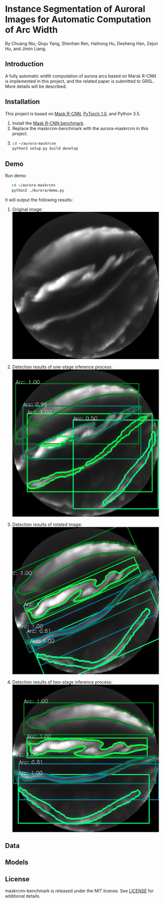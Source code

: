 # Instance Segmentation of Auroral Images for Automatic Computation of Arc Width

By Chuang Niu, Qiuju Yang, Shenhan Ren, Haihong Hu, Desheng Han, Zejun Hu, and Jimin Liang.

## Introduction
A fully automatic width computation of aurora arcs based on Marsk R-CNN is implemented in this project,
and the related paper is submitted to GRSL. More details will be described.

## Installation

This project is based on [Mask R-CNN](https://github.com/facebookresearch/maskrcnn-benchmark),
[PyTorch 1.0](https://pytorch.org/), and Python 3.5.

1. Install the [Mask R-CNN benchmark](https://github.com/facebookresearch/maskrcnn-benchmark).
2. Replace the maskrcnn-benchmark with the aurora-maskrcnn in this project.
3. ```bash
   cd ~/aurora-maskrcnn
   python3 setup.py build develop
   ```

## Demo
Run demo:
```bash
   cd ~/aurora-maskrcnn
   python3 ./Aurora/demo.py
```
It will output the following results:

1. Original image:
![alt text](/demo_results/N20040116G050623.png "from test dataset")

2. Detection results of one-stage inference process:
![alt text](/demo_results/N20040116G050623_one_stage.png "from test dataset")

3. Detection results of rotated image:
![alt text](/demo_results/N20040116G050623_two_stage_rotation.png "from test dataset")

4. Detection results of two-stage inference process:
![alt text](/demo_results/N20040116G050623_two_stage.png "from test dataset")

## Data

## Models

## License

maskrcnn-benchmark is released under the MIT license. See [LICENSE](LICENSE) for additional details.
